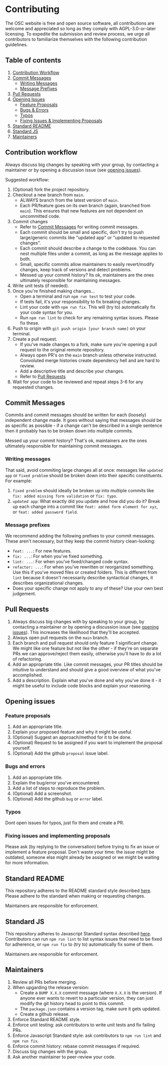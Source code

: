 # Contributing
The OSC website is free and open source software, all contributions are welcome and appreciated so long as they comply with AGPL-3.0-or-later licensing. To expedite the submission and review process, we urge all contributors to familiarize themselves with the following contribution guidelines.
## Table of contents
1. [Contribution Workflow](#contribution-workflow)
2. [Commit Messages](#commit-messages)
    - [Writing Messages](#writing-messages)
    - [Message Prefixes](#message-prefixes)
3. [Pull Requests](#pull-requests)
4. [Opening Issues](#opening-issues)
    - [Feature Proposals](#feature-proposals)
    - [Bugs & Errors](#bugs-and-errors)
    - [Typos](#typos)
    - [Fixing Issues & Implementing Proposals](#fixing-issues-and-implementing-proposals)
5. [Standard README](#standard-readme)
6. [Standard JS](#standard-js)
7. [Maintainers](#maintainers)

## Contribution workflow
Always discuss big changes by speaking with your group, by contacting a maintainer or by opening a discussion issue (see [opening issues](#opening-issues)).

Suggested workflow:
1. (Optional) fork the project repository.
2. Checkout a new branch from `main`.
   - ALWAYS branch from the latest version of `main`.
   - Each PR/feature goes on its own branch (again, branched from `main`). This ensures that new features are not dependent on uncommitted code.
3. Commit changes
   - Refer to [Commit Messages](#commit-messages) for writing commit messages.
   - Each commit should be small and specific, don't try to push large/generic commits like "updated app" or "updated to requested changes".
   - Each commit should describe a change to the codebase. You can nest multiple files under a commit, as long as the message applies to both.
   - Small, specific commits allow maintainers to easily revert/modify changes, keep track of versions and detect problems.
   - Messed up your commit history? Its ok, maintainers are the ones ultimately responsible for maintaining messages.
4. Write unit tests (if needed).
5. Once you're finished making changes...
   - Open a terminal and run `npm run test` to test your code.
   - If tests fail, it's your responsibility to fix breaking changes.
   - Lint your code with `npm run fix`. This will (try to) automatically fix your code syntax for you.
   - Run `npm run lint` to check for any remaining syntax issues. Please fix these.
6. Push to origin with `git push origin [your branch name]` on your terminal.
7. Create a pull request.
   - If you've made changes to a fork, make sure you're opening a pull request to the original remote repository.
   - Always open PR's on the `main` branch unless otherwise instructed. Convoluted merge histories create dependency hell and are hard to review.
   - Add a descriptive title and describe your changes.
   - Refer to [Pull Requests](#pull-requests)
8. Wait for your code to be reviewed and repeat steps 3-6 for any requested changes.
## Commit Messages
Commits and commit messages should be written for each (loosely) independent change made. It goes without saying that messages should be as specific as possible - if a change can't be described in a single sentence then it probably has to be broken down into multiple commits.

Messed up your commit history? That's ok, maintainers are the ones ultimately responsible for maintaining commit messages.

### Writing messages
That said, avoid commiting large changes all at once: messages like `updated app` or `fixed problem` should be broken down into their specific constituents. For example:
1. `fixed problem` should ideally be broken up into multiple commits like `fix: added missing form validation` or `fix: typo`.
2. `updated app`: What exactly did you update and how did you do it? Break up each change into a commit like `feat: added form element for xyz`, or `feat: added password field`.

### Message prefixes
We recommend adding the following prefixes to your commit messages. These aren't necessary, but they keep the commit history clean-looking:
- `feat: ...`: For new features.
- `fix: ...`: For when you've fixed something.
- `lint: ...`: For when you've fixed/changed code syntax.
- `refactor: ...`: For when you've rewritten or reorganized something. Use this if you've moved files or created folders. This is different from `lint` because it doesn't necessarily describe syntactical changes, it describes organizational changes.
- Does your specific change not apply to any of these? Use your own best judgement.
## Pull Requests
1. Always discuss big changes with by speaking to your group, by contacting a maintainer or by opening a discussion issue (see [opening issues](#opening-issues)). This increases the likelihood that they'll be accepted.
2. Always open pull requests on the `main` branch.
3. Each branch and pull request should only feature 1 significant change. We might like one feature but not like the other - if they're on separate PRs we can approve/reject them easily, otherwise you'll have to do a lot of refactoring.
4. Add an appropriate title. Like commit messages, your PR titles should be intuitive to understand and should give a good overview of what you've accomplished.
5. Add a description. Explain what you've done and why you've done it - it might be useful to include code blocks and explain your reasoning.
## Opening issues
### Feature proposals
1. Add an appropriate title.
2. Explain your proposed feature and why it might be useful.
3. (Optional) Suggest an approach/method for it to be done.
4. (Optional) Request to be assigned if you want to implement the proposal yourself.
5. (Optional) Add the github `proposal` issue label.
### Bugs and errors
1. Add an appropriate title.
2. Explain the bug/error you've encountered.
3. Add a list of steps to reproduce the problem.
4. (Optional) Add a screenshot.
5. (Optional) Add the github `bug` or `error` label.
### Typos
Dont open issues for typos, just fix them and create a PR.
### Fixing issues and implementing proposals
Please ask (by replying to the conversation) before trying to fix an issue or implement a feature proposal. Don't waste your time: the issue might be outdated, someone else might already be assigned or we might be waiting for more information.
## Standard README
This repository adheres to the README standard style described [here](https://github.com/RichardLitt/standard-readme). Please adhere to the standard when making or requesting changes.

Maintainers are responsible for enforcement.
## Standard JS
This repository adheres to Javascript Standard syntax described [here](https://standardjs.com/). Contributors can run `npm run lint` to list syntax issues that need to be fixed for adherence, or `npm run fix` to (try to) automatically fix some of them.

Maintainers are responsible for enforcement.
## Maintainers
1. Review all PRs before merging.
2. When upgarding the release version:
   - Create a `BUMP X.X.X` commit message (where `X.X.X` is the version). If anyone ever wants to revert to a particular version, they can just modify the git history head to point to this commit.
   - The `package.json` contains a version tag, make sure it gets updated.
   - Create a github release.
3. Enforce Standard README style.
4. Enforce unit testing: ask contributors to write unit tests and fix failing PRs.
5. Enforce Javascript Standard style: ask contributors to `npm run lint` and `npm run fix`.
6. Enforce commit history: rebase commit messages if required.
7. Discuss big changes with the group.
8. Ask another maintainer to peer-review your code.
